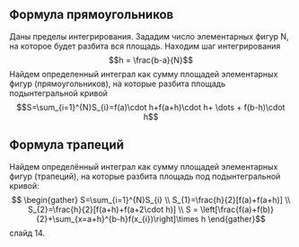## Формула прямоугольников

Даны пределы интегрирования. Зададим число элементарных фигур N, на которое будет разбита вся площадь. Находим шаг интегрирования
$$h = \frac{b-a}{N}$$
Найдем определенный интеграл как сумму площадей элементарных фигур (прямоугольников), на которые разбита площадь подынтегральной кривой
$$S=\sum_{i=1}^{N}S_{i}=f(a)\cdot h+f(a+h)\cdot h+ \dots + f(b-h)\cdot h$$
## Формула трапеций

Найдем определённый интеграл как сумму площадей элементарных фигур (трапеций), на которые разбита площадь под подынтегральной кривой:
$$
\begin{gather}
S=\sum_{i=1}^{N}S_{i} \\
S_{1}=\frac{h}{2}[f(a)+f(a+h)] \\
S_{2}=\frac{h}{2}[f(a+h)+f(a+2\cdot h)] \\
S = \left[\frac{f(a)+f(b)}{2}+\sum_{x=a+h}^{b-h}f(x_{i})\right]\times h
\end{gather}$$слайд 14.